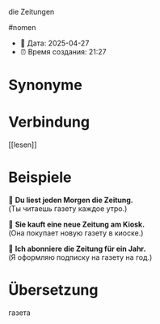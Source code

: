die Zeitungen

#nomen
- 📍 Дата: 2025-04-27
- ⏰ Время создания: 21:27
# Synonyme

# Verbindung 
[[lesen]]
# Beispiele
🔹 **Du liest jeden Morgen die Zeitung.**  
(Ты читаешь газету каждое утро.)

🔹 **Sie kauft eine neue Zeitung am Kiosk.**  
(Она покупает новую газету в киоске.)

🔹 **Ich abonniere die Zeitung für ein Jahr.**  
(Я оформляю подписку на газету на год.)
# Übersetzung
газета